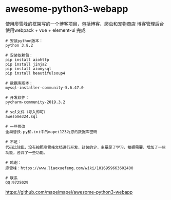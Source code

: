 # awesome-python3-webapp
使用廖雪峰的框架写的一个博客项目，包括博客、爬虫和宠物商店
博客管理后台使用webpack + vue + element-ui 完成

```
# 安装python版本：
python 3.8.2

# 安装依赖包：
pip install aiohttp
pip install jinja2
pip install aiomysql
pip install beautifulsoup4

# 数据库版本：
mysql-installer-community-5.6.47.0

# 开发软件：
pycharm-community-2019.3.2

# sql文件（导入即可）
awesome324.sql

# 一些修改
全局替换.py和.ini中的mapei123为您的数据库密码

# 不足：
代码比较乱，没有按照廖雪峰文档进行开发，封装的少，主要是了学习，根据需要，增加了一些功能，舍弃了一些功能。

# 鸣谢：
廖雪峰：https://www.liaoxuefeng.com/wiki/1016959663602400

# 联系
QQ:9725029

```

https://github.com/mapeimapei/awesome-python3-webapp



